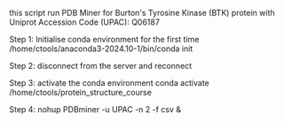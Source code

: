 this script run PDB Miner for Burton's Tyrosine Kinase (BTK) protein with Uniprot Accession Code (UPAC): Q06187

Step 1: Initialise conda environment for the first time
/home/ctools/anaconda3-2024.10-1/bin/conda init

Step 2: disconnect from the server and reconnect 

Step 3: activate the conda environment 
conda activate /home/ctools/protein_structure_course

Step 4: nohup PDBminer -u UPAC -n 2 -f csv &
